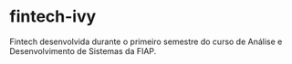 # fintech-ivy
Fintech desenvolvida durante o primeiro semestre do curso de Análise e Desenvolvimento de Sistemas da FIAP.
